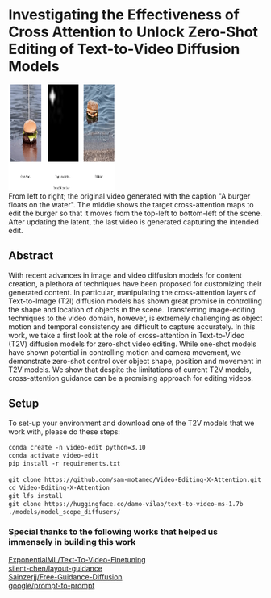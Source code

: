 # Investigating the Effectiveness of Cross Attention to Unlock Zero-Shot Editing of Text-to-Video Diffusion Models
<figures>
    <div>
      <img src="resources/video-edit-x-att (2).svg" width="210" height="210" >  
    </div>
    <figcaption>From left to right; the original video generated with the caption "A burger floats on the water". The middle shows the target cross-attention maps to edit the burger so that it moves from the top-left to bottom-left of the scene. After updating the latent, the last video is generated capturing the intended edit.</figcaption>
</figures>

## Abstract
 With recent advances in image and video diffusion models for content creation, a plethora of techniques have been proposed for customizing their generated content. 
In particular, manipulating the cross-attention layers of Text-to-Image (T2I) diffusion models has shown great promise in controlling the shape and location of objects in the scene. Transferring image-editing techniques to the video domain, however, is extremely challenging as object motion and temporal consistency are difficult to capture accurately. In this work, we take a first look at the role of cross-attention in Text-to-Video (T2V) diffusion models for zero-shot video editing. While one-shot models have shown potential in controlling motion and camera movement, we demonstrate zero-shot control over object shape, position and movement in T2V models. We show that despite the limitations of current T2V models, cross-attention guidance can be a promising approach for editing videos.

## Setup
To set-up your environment and download one of the T2V models that we work with, please do these steps:
```
conda create -n video-edit python=3.10
conda activate video-edit
pip install -r requirements.txt

git clone https://github.com/sam-motamed/Video-Editing-X-Attention.git
cd Video-Editing-X-Attention
git lfs install
git clone https://huggingface.co/damo-vilab/text-to-video-ms-1.7b ./models/model_scope_diffusers/
```

















### Special thanks to the following works that helped us immensely in building this work

[ExponentialML/Text-To-Video-Finetuning](https://github.com/ExponentialML/Text-To-Video-Finetuning) 
<br>[silent-chen/layout-guidance](https://github.com/silent-chen/layout-guidance/tree/main)
<br>[Sainzerjj/Free-Guidance-Diffusion](https://github.com/Sainzerjj/Free-Guidance-Diffusion/tree/master)
<br>[google/prompt-to-prompt](https://github.com/google/prompt-to-prompt)

